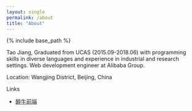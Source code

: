 ```yaml
---
layout: single
permalink: /about
title: "About"
---
```


{% include base_path %}

Tao Jiang, Graduated from UCAS (2015.09-2018.06) with programming skills in diverse languages and experience in industrial and research settings. Web development engineer at Alibaba Group. 

Location: Wangjing District, Beijing, China

Links

* [醉牛前端](https://f2er.club/)
